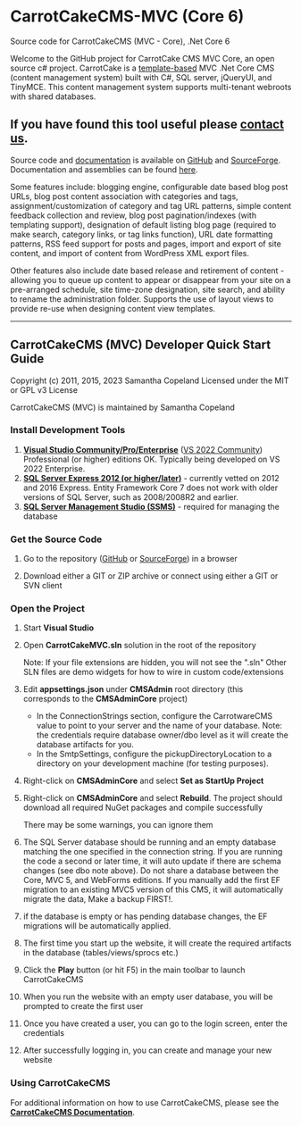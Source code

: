 # CarrotCakeCMS-MVC (Core 6)
Source code for CarrotCakeCMS (MVC - Core), .Net Core 6

[SITE_CT]: http://www.carrotware.com/contact?from=github-core
[REPO_SF]: http://sourceforge.net/projects/carrotcakecmscore/
[REPO_GH]: https://github.com/ninianne98/CarrotCakeCMS-Core/

[DOC_PDF]: http://www.carrotware.com/fileassets/CarrotCakeCoreDevNotes.pdf?from=github-core
[DOC]: http://www.carrotware.com/carrotcake-download?from=github-core "CarrotCakeCMS User Documentation"
[TMPLT]: http://www.carrotware.com/carrotcake-templates?from=github-core
[IDE]: https://visualstudio.microsoft.com/
[VS2022C]: https://visualstudio.microsoft.com/vs/community/
[SQL]: https://www.microsoft.com/en-us/sql-server/sql-server-downloads
[SSMS]: https://learn.microsoft.com/en-us/sql/ssms/download-sql-server-management-studio-ssms

Welcome to the GitHub project for CarrotCake CMS MVC Core, an open source c# project. CarrotCake is a [template-based][TMPLT] MVC .Net Core CMS (content management system) built with C#, SQL server, jQueryUI, and TinyMCE. This content management system supports multi-tenant webroots with shared databases. 

## If you have found this tool useful please [contact us][SITE_CT].

Source code and [documentation][DOC_PDF] is available on [GitHub][REPO_GH] and [SourceForge][REPO_SF]. Documentation and assemblies can be found [here][DOC].

Some features include: blogging engine, configurable date based blog post URLs, blog post content association with categories and tags, assignment/customization of category and tag URL patterns, simple content feedback collection and review, blog post pagination/indexes (with templating support), designation of default listing blog page (required to make search, category links, or tag links function), URL date formatting patterns, RSS feed support for posts and pages, import and export of site content, and import of content from WordPress XML export files.

Other features also include date based release and retirement of content - allowing you to queue up content to appear or disappear from your site on a pre-arranged schedule, site time-zone designation, site search, and ability to rename the administration folder. Supports the use of layout views to provide re-use when designing content view templates.

---

## CarrotCakeCMS (MVC) Developer Quick Start Guide

Copyright (c) 2011, 2015, 2023 Samantha Copeland
Licensed under the MIT or GPL v3 License

CarrotCakeCMS (MVC) is maintained by Samantha Copeland

### Install Development Tools

1. **[Visual Studio Community/Pro/Enterprise][IDE]** ([VS 2022 Community][VS2022C]) Professional (or higher) editions OK.  Typically being developed on VS 2022 Enterprise. 
1. **[SQL Server Express 2012 (or higher/later)][SQL]** - currently vetted on 2012 and 2016 Express.  Entity Framework Core 7 does not work with older versions of  SQL Server, such as 2008/2008R2 and earlier.
1. **[SQL Server Management Studio (SSMS)][SSMS]** - required for managing the database

### Get the Source Code

1. Go to the repository ([GitHub][REPO_GH] or [SourceForge][REPO_SF]) in a browser

1. Download either a GIT or ZIP archive or connect using either a GIT or SVN client

### Open the Project

1. Start **Visual Studio**

1. Open **CarrotCakeMVC.sln** solution in the root of the repository

	Note: If your file extensions are hidden, you will not see the ".sln"
	Other SLN files are demo widgets for how to wire in custom code/extensions

1. Edit **appsettings.json** under **CMSAdmin** root directory (this corresponds to the **CMSAdminCore** project)

	- In the ConnectionStrings section, configure the CarrotwareCMS value to point to your server and the name of your database.
		Note: the credentials require database owner/dbo level as it will create the database artifacts for you.
	- In the SmtpSettings, configure the pickupDirectoryLocation to a directory on your development machine (for testing purposes).

1. Right-click on **CMSAdminCore** and select **Set as StartUp Project**

1. Right-click on **CMSAdminCore** and select **Rebuild**. The project should download all required NuGet packages and compile successfully

	There may be some warnings, you can ignore them

1. The SQL Server database should be running and an empty database matching the one specified in the connection string. If you are running the code a second or later time, it will auto update if there are schema changes (see dbo note above).  Do not share a database between the Core, MVC 5, and WebForms editions.  If you manually add the first EF migration to an existing MVC5 version of this CMS, it will automatically migrate the data, Make a backup FIRST!.

1. if the database is empty or has pending database changes, the EF migrations will be automatically applied.

1. The first time you start up the website, it will create the required artifacts in the database (tables/views/sprocs etc.)

1. Click the **Play** button (or hit F5) in the main toolbar to launch CarrotCakeCMS

1. When you run the website with an empty user database, you will be prompted to create the first user

1. Once you have created a user, you can go to the login screen, enter the credentials

1. After successfully logging in, you can create and manage your new website

### Using CarrotCakeCMS

For additional information on how to use CarrotCakeCMS, please see the **[CarrotCakeCMS Documentation][DOC]**.

